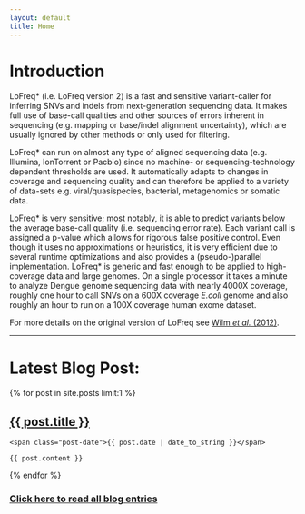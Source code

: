 ```yaml
---
layout: default
title: Home
---
```



# Introduction #

LoFreq* (i.e. LoFreq version 2) is a fast
and sensitive variant-caller for inferring SNVs and indels from
next-generation sequencing data. It makes full use of base-call
qualities and other sources of errors inherent in sequencing
 (e.g. mapping or base/indel alignment uncertainty),
which are usually ignored by other methods or only used for filtering.

LoFreq* can run on almost any type of aligned sequencing data
(e.g. Illumina, IonTorrent or Pacbio) since no machine- or
sequencing-technology dependent thresholds are used. It automatically
adapts to changes in coverage and sequencing quality and can therefore
be applied to a variety of data-sets
e.g. viral/quasispecies, bacterial, metagenomics or
somatic data.

LoFreq* is very sensitive; most notably, it is able to predict
variants below the average base-call quality (i.e. sequencing error
rate). Each variant call is assigned a p-value which allows for
rigorous false positive control. Even though it uses no approximations
or heuristics, it is very efficient due to several runtime
optimizations and also provides a (pseudo-)parallel implementation.
LoFreq* is generic and fast enough to be applied to high-coverage data
and large genomes. On a single processor it takes a minute to analyze
Dengue genome sequencing data with nearly 4000X coverage, roughly one
hour to call SNVs on a 600X coverage *E.coli* genome and also roughly
an hour to run on a 100X coverage human exome dataset.

For more details on the original version of LoFreq see
[Wilm *et al.* (2012)](http://www.ncbi.nlm.nih.gov/pubmed/23066108).

---

<!-- show latest post only: -->
<!-- http://stackoverflow.com/questions/17890493/how-can-i-show-just-the-most-recent-post-on-my-home-page-with-jekyll -->

# Latest Blog Post:

<div class="posts">
{% for post in site.posts limit:1 %}

  <div class="post">
    <h2 class="post-title">
      <a href="{{ post.url }}">
        {{ post.title }}
      </a>
    </h1>

    <span class="post-date">{{ post.date | date_to_string }}</span>

    {{ post.content }}
  </div>

{% endfor %}
</div>

### <a href="{{ site.baseurl }}/blog/">Click here to read all blog entries</a>
